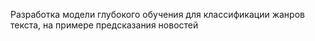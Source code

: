 Разработка модели глубокого обучения для классификации жанров текста, на примере предсказания новостей
